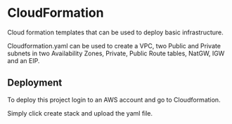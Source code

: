 # CloudFormation

Cloud formation templates that can be used to deploy basic infrastructure.

Cloudformation.yaml can be used to create a VPC, two Public and Private
  subnets in two Availability Zones, Private, Public Route tables, NatGW, IGW and an EIP.



## Deployment

To deploy this project login to an AWS account and go to Cloudformation.

Simply click create stack and upload the yaml file.

